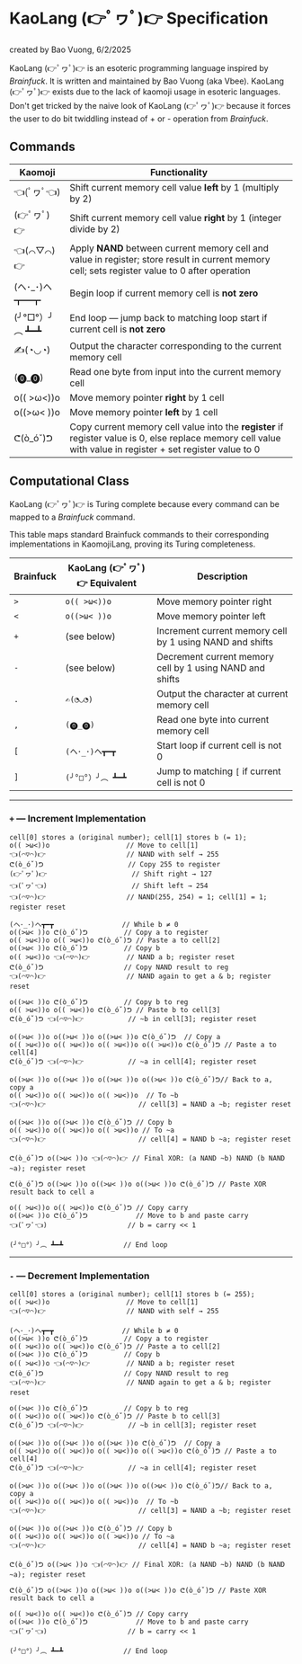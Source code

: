 # KaoLang (👉ﾟヮﾟ)👉 Specification
created by Bao Vuong, 6/2/2025

KaoLang (👉ﾟヮﾟ)👉 is an esoteric programming language inspired by *Brainfuck*. It is written and maintained by Bao Vuong (aka Vbee). KaoLang (👉ﾟヮﾟ)👉 exists due to the lack of kaomoji usage in esoteric languages. Don't get tricked by the naive look of KaoLang (👉ﾟヮﾟ)👉 because it forces the user to do bit twiddling instead of + or - operation from *Brainfuck*.

## Commands

| Kaomoji                  | Functionality                                              |
|--------------------------|------------------------------------------------------------|
| 👈(ﾟヮﾟ👈)                 | Shift current memory cell value **left** by 1 (multiply by 2) |
| (👉ﾟヮﾟ)👉                 | Shift current memory cell value **right** by 1 (integer divide by 2) |
| 👈(⌒▽⌒)👉                | Apply **NAND** between current memory cell and value in register; store result in current memory cell; sets register value to 0 after operation |
| (ヘ･_･)ヘ┳━┳             | Begin loop if current memory cell is **not zero**           |
| (╯°□°）╯︵ ┻━┻           | End loop — jump back to matching loop start if current cell is **not zero** |
| ✍️(◔◡◔)                  | Output the character corresponding to the current memory cell |
| (⓿_⓿)                   | Read one byte from input into the current memory cell       |
| o(( >ω<))o               | Move memory pointer **right** by 1 cell                     |
| o((>ω< ))o               | Move memory pointer **left** by 1 cell                      |
| ᕦ(ò_óˇ)ᕤ                        | Copy current memory cell value into the **register**  if register value is 0, else replace memory cell value with value in register + set register value to 0    |

## Computational Class
KaoLang (👉ﾟヮﾟ)👉 is Turing complete because every command can be mapped to a *Brainfuck* command.

This table maps standard Brainfuck commands to their corresponding implementations in KaomojiLang, proving its Turing completeness.

| Brainfuck | KaoLang (👉ﾟヮﾟ)👉 Equivalent | Description |
|-----------|------------------------|-------------|
| `>`       | `o(( >ω<))o`           | Move memory pointer right |
| `<`       | `o((>ω< ))o`           | Move memory pointer left |
| `+`       | (see below)            | Increment current memory cell by 1 using NAND and shifts |
| `-`       | (see below)            | Decrement current memory cell by 1 using NAND and shifts |
| `.`       | `✍️(◔◡◔)`              | Output the character at current memory cell |
| `,`       | `(⓿_⓿)`               | Read one byte into current memory cell |
| `[`       | `(ヘ･_･)ヘ┳━┳`         | Start loop if current cell is not 0 |
| `]`       | `(╯°□°）╯︵ ┻━┻`       | Jump to matching `[` if current cell is not 0 |

---

### `+` — Increment Implementation

```
cell[0] stores a (original number); cell[1] stores b (= 1);
o(( >ω<))o                   // Move to cell[1]
👈(⌒▽⌒)👉                    // NAND with self → 255
ᕦ(ò_óˇ)ᕤ                     // Copy 255 to register
(👉ﾟヮﾟ)👉                     // Shift right → 127
👈(ﾟヮﾟ👈)                     // Shift left → 254
👈(⌒▽⌒)👉                    // NAND(255, 254) = 1; cell[1] = 1; register reset

(ヘ･_･)ヘ┳━┳                 // While b ≠ 0
o((>ω< ))o ᕦ(ò_óˇ)ᕤ         // Copy a to register
o(( >ω<))o o(( >ω<))o ᕦ(ò_óˇ)ᕤ // Paste a to cell[2]
o((>ω< ))o ᕦ(ò_óˇ)ᕤ         // Copy b
o(( >ω<))o 👈(⌒▽⌒)👉         // NAND a b; register reset
ᕦ(ò_óˇ)ᕤ                    // Copy NAND result to reg
👈(⌒▽⌒)👉                    // NAND again to get a & b; register reset

o((>ω< ))o ᕦ(ò_óˇ)ᕤ         // Copy b to reg
o(( >ω<))o o(( >ω<))o ᕦ(ò_óˇ)ᕤ // Paste b to cell[3]
ᕦ(ò_óˇ)ᕤ 👈(⌒▽⌒)👉           // ~b in cell[3]; register reset

o((>ω< ))o o((>ω< ))o o((>ω< ))o ᕦ(ò_óˇ)ᕤ  // Copy a
o(( >ω<))o o(( >ω<))o o(( >ω<))o o(( >ω<))o ᕦ(ò_óˇ)ᕤ // Paste a to cell[4]
ᕦ(ò_óˇ)ᕤ 👈(⌒▽⌒)👉           // ~a in cell[4]; register reset

o((>ω< ))o o((>ω< ))o o((>ω< ))o o((>ω< ))o ᕦ(ò_óˇ)ᕤ// Back to a, copy a
o(( >ω<))o o(( >ω<))o o(( >ω<))o  // To ~b
👈(⌒▽⌒)👉                       // cell[3] = NAND a ~b; register reset

o((>ω< ))o o((>ω< ))o ᕦ(ò_óˇ)ᕤ // Copy b
o(( >ω<))o o(( >ω<))o o(( >ω<))o // To ~a
👈(⌒▽⌒)👉                       // cell[4] = NAND b ~a; register reset

ᕦ(ò_óˇ)ᕤ o((>ω< ))o 👈(⌒▽⌒)👉 // Final XOR: (a NAND ~b) NAND (b NAND ~a); register reset

ᕦ(ò_óˇ)ᕤ o((>ω< ))o o((>ω< ))o o((>ω< ))o ᕦ(ò_óˇ)ᕤ // Paste XOR result back to cell a

o(( >ω<))o o(( >ω<))o ᕦ(ò_óˇ)ᕤ // Copy carry
o((>ω< ))o ᕦ(ò_óˇ)ᕤ            // Move to b and paste carry
👈(ﾟヮﾟ👈)                    // b = carry << 1  

(╯°□°）╯︵ ┻━┻               // End loop
```

---

### `-` — Decrement Implementation

```
cell[0] stores a (original number); cell[1] stores b (= 255);
o(( >ω<))o                   // Move to cell[1]
👈(⌒▽⌒)👉                    // NAND with self → 255

(ヘ･_･)ヘ┳━┳                 // While b ≠ 0
o((>ω< ))o ᕦ(ò_óˇ)ᕤ         // Copy a to register
o(( >ω<))o o(( >ω<))o ᕦ(ò_óˇ)ᕤ // Paste a to cell[2]
o((>ω< ))o ᕦ(ò_óˇ)ᕤ         // Copy b
o(( >ω<))o 👈(⌒▽⌒)👉         // NAND a b; register reset
ᕦ(ò_óˇ)ᕤ                    // Copy NAND result to reg
👈(⌒▽⌒)👉                    // NAND again to get a & b; register reset

o((>ω< ))o ᕦ(ò_óˇ)ᕤ         // Copy b to reg
o(( >ω<))o o(( >ω<))o ᕦ(ò_óˇ)ᕤ // Paste b to cell[3]
ᕦ(ò_óˇ)ᕤ 👈(⌒▽⌒)👉           // ~b in cell[3]; register reset

o((>ω< ))o o((>ω< ))o o((>ω< ))o ᕦ(ò_óˇ)ᕤ  // Copy a
o(( >ω<))o o(( >ω<))o o(( >ω<))o o(( >ω<))o ᕦ(ò_óˇ)ᕤ // Paste a to cell[4]
ᕦ(ò_óˇ)ᕤ 👈(⌒▽⌒)👉           // ~a in cell[4]; register reset

o((>ω< ))o o((>ω< ))o o((>ω< ))o o((>ω< ))o ᕦ(ò_óˇ)ᕤ// Back to a, copy a
o(( >ω<))o o(( >ω<))o o(( >ω<))o  // To ~b
👈(⌒▽⌒)👉                       // cell[3] = NAND a ~b; register reset

o((>ω< ))o o((>ω< ))o ᕦ(ò_óˇ)ᕤ // Copy b
o(( >ω<))o o(( >ω<))o o(( >ω<))o // To ~a
👈(⌒▽⌒)👉                       // cell[4] = NAND b ~a; register reset

ᕦ(ò_óˇ)ᕤ o((>ω< ))o 👈(⌒▽⌒)👉 // Final XOR: (a NAND ~b) NAND (b NAND ~a); register reset

ᕦ(ò_óˇ)ᕤ o((>ω< ))o o((>ω< ))o o((>ω< ))o ᕦ(ò_óˇ)ᕤ // Paste XOR result back to cell a

o(( >ω<))o o(( >ω<))o ᕦ(ò_óˇ)ᕤ // Copy carry
o((>ω< ))o ᕦ(ò_óˇ)ᕤ            // Move to b and paste carry
👈(ﾟヮﾟ👈)                    // b = carry << 1  

(╯°□°）╯︵ ┻━┻               // End loop
```